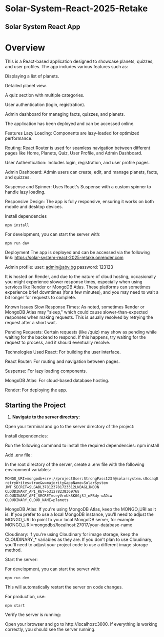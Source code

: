# Solar-System-React-2025-Retake

## Solar System React App

# Overview
This is a React-based application designed to showcase planets, quizzes, and user profiles. The app includes various features such as:

Displaying a list of planets.

Detailed planet view.

A quiz section with multiple categories.

User authentication (login, registration).

Admin dashboard for managing facts, quizzes, and planets.

The application has been deployed and can be accessed online.

Features
Lazy Loading: Components are lazy-loaded for optimized performance.

Routing: React Router is used for seamless navigation between different pages like Home, Planets, Quiz, User Profile, and Admin Dashboard.

User Authentication: Includes login, registration, and user profile pages.

Admin Dashboard: Admin users can create, edit, and manage planets, facts, and quizzes.

Suspense and Spinner: Uses React's Suspense with a custom spinner to handle lazy loading.

Responsive Design: The app is fully responsive, ensuring it works on both mobile and desktop devices.

 Install dependencies

 ```
 npm install
 ```
For development, you can start the server with:
```
npm run dev
```

Deployment
The app is deployed and can be accessed via the following link:
https://solar-system-react-2025-retake.onrender.com

Admin profile:
user: admin@abv.bg
password: 123123

It is hosted on Render, and due to the nature of cloud hosting, occasionally you might experience slower response times, especially when using services like Render or MongoDB Atlas. These platforms can sometimes experience brief downtimes (for a few minutes), and you may need to wait a bit longer for requests to complete.

Known Issues
Slow Response Times: As noted, sometimes Render or MongoDB Atlas may "sleep," which could cause slower-than-expected responses when making requests. This is usually resolved by retrying the request after a short wait.

Pending Requests: Certain requests (like /quiz) may show as pending while waiting for the backend to respond. If this happens, try waiting for the request to process, and it should eventually resolve.

Technologies Used
React: For building the user interface.

React Router: For routing and navigation between pages.

Suspense: For lazy loading components.

MongoDB Atlas: For cloud-based database hosting.

Render: For deploying the app.
 
## Starting the Project

1. **Navigate to the server directory**:

Open your terminal and go to the server directory of the project:

Install dependencies:

Run the following command to install the required dependencies:
npm install

Add .env file:

In the root directory of the server, create a .env file with the following environment variables:
```
MONGO_URI=mongodb+srv://projectUser:StrongPass123!@solarsystem.s8ccaq0.mongodb.net/?retryWrites=true&w=majority&appName=SolarSystem
JWT_SECRET=SLGADL378123781723312LNDAGLJNDJN
CLOUDINARY_API_KEY=631278238369768
CLOUDINARY_API_SECRET=seyVrmUkSK0GjSJ_nPBdy-uADiw
CLOUDINARY_CLOUD_NAME=planets
```

MongoDB Atlas: If you're using MongoDB Atlas, keep the MONGO_URI as it is. If you prefer to use a local MongoDB instance, you'll need to adjust the MONGO_URI to point to your local MongoDB server, for example:
MONGO_URI=mongodb://localhost:27017/your-database-name

Cloudinary: If you're using Cloudinary for image storage, keep the CLOUDINARY_* variables as they are. If you don't plan to use Cloudinary, you'll need to adjust your project code to use a different image storage method.

Start the server:

For development, you can start the server with:
```
npm run dev
```
This will automatically restart the server on code changes.

For production, use:
```
npm start
```

Verify the server is running:

Open your browser and go to http://localhost:3000. If everything is working correctly, you should see the server running.